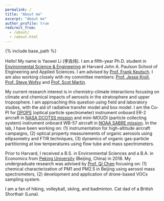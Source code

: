 ```yaml
---
permalink: /
title: "About me"
excerpt: "About me"
author_profile: true
redirect_from: 
  - /about/
  - /about.html
---
```


<meta name="google-site-verification" content="eq57HpKtuGu8vVHFMM_1PdCaxVqs7Q8atBZZepmNhps" />

{% include base_path %}

Hello! My name is Yaowei Li (李垚纬). I am a fifth-year Ph.D. student in [Environmental Science & Engineering](https://seas.harvard.edu/environmental-science-engineering) at Harvard John A. Paulson School of Engineering and Applied Sciences. I am advised by [Prof. Frank Keutsch](https://www.keutschgroup.com/home). I am also working closely with my committee members:  [Prof. Jesse Kroll](https://cee.mit.edu/people_individual/jesse-kroll/), [Prof. Steve Wofsy](https://atmos.seas.harvard.edu/people/steve-wofsy) and [Prof. Scot Martin](https://eps.harvard.edu/people/scot-t-martin). 

My current research interest is in chemistry-climate interactions focusing on climate and chemical impacts of aerosols in the stratosphere and upper troposphere. I am approaching this question using field and laboratory studies, with the aid of radiative transfer model and box model. I am the Co-PI for [DPOPS](https://airbornescience.nasa.gov/instrument/DPOPS) (optical particle spectrometer) instrument onboard ER-2 aircraft in [NASA DCOTSS mission](https://dcotss.org/) and mini-MOUDI (particle collecting system) instrument onboard WB-57 aircraft in [NOAA SABRE mission](https://csl.noaa.gov/projects/sabre/). In the lab, I have been working on: (1) instrumentation for high-altitude aircraft campaigns, (2) optical property measurements of organic aerosols using ellipsometry and FTIR techniques, (3) dynamics of organic gas-particle partitioning at low temperatures using flow tube and mass spectrometers. 

Prior to Harvard, I received a B.S. in Environmental Sciences and a B.A. in Economics from [Peking University](https://english.pku.edu.cn/) (Beijing, China) in 2018. My undergraduate research was advised by [Prof. Qi Chen](https://scholar.google.com/citations?user=QgN0jXcAAAAJ&hl=en) focusing on: (1) chemical characterization of PM1 and PM2.5 in Beijing using aerosol mass spectrometers, (2) development and application of drone-based VOCs sampling system.

I am a fan of hiking, volleyball, skiing, and badminton. Cat dad of a British Shorthair (Luna).

